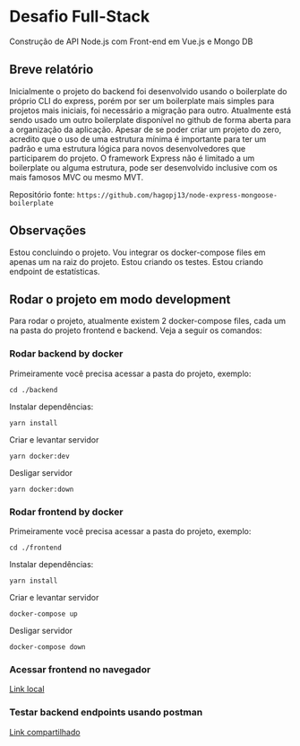 # Desafio Full-Stack

Construção de API Node.js com Front-end em Vue.js e Mongo DB

## Breve relatório

Inicialmente o projeto do backend foi desenvolvido usando o boilerplate do próprio CLI do express, porém por ser um boilerplate mais simples para projetos mais iniciais, foi necessário a migração para outro. Atualmente está sendo usado um outro boilerplate disponível no github de forma aberta para a organização da aplicação. Apesar de se poder criar um projeto do zero, acredito que o uso de uma estrutura mínima é importante para ter um padrão e uma estrutura lógica para novos desenvolvedores que participarem do projeto. O framework Express não é limitado a um boilerplate ou alguma estrutura, pode ser desenvolvido inclusive com os mais famosos MVC ou mesmo MVT.

Repositório fonte:
```https://github.com/hagopj13/node-express-mongoose-boilerplate```

## Observações

Estou concluindo o projeto. Vou integrar os docker-compose files em apenas um na raiz do projeto.
Estou criando os testes.
Estou criando endpoint de estatísticas.

## Rodar o projeto em modo development

Para rodar o projeto, atualmente existem 2 docker-compose files, cada um na pasta do projeto frontend e backend. Veja a seguir os comandos:

### Rodar backend by docker

Primeiramente você precisa acessar a pasta do projeto, exemplo:

```cd ./backend```

Instalar dependências:

```yarn install```

Criar e levantar servidor

```yarn docker:dev```

Desligar servidor

```yarn docker:down```

### Rodar frontend by docker

Primeiramente você precisa acessar a pasta do projeto, exemplo:

```cd ./frontend```

Instalar dependências:

```yarn install```

Criar e levantar servidor

```docker-compose up```

Desligar servidor

```docker-compose down```

### Acessar frontend no navegador
[Link local](http://localhost:8080)

### Testar backend endpoints usando postman
[Link compartilhado](https://www.getpostman.com/collections/089e5397b3ec8a7edc7d)